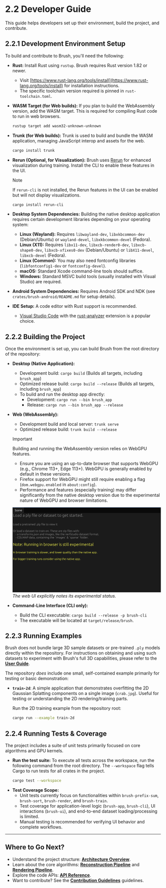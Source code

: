 # 2.2 Developer Guide

This guide helps developers set up their environment, build the project, and contribute.

## 2.2.1 Development Environment Setup

To build and contribute to Brush, you'll need the following:

*   **Rust:** Install Rust using `rustup`. Brush requires Rust version 1.82 or newer.
    *   Visit [https://www.rust-lang.org/tools/install](https://www.rust-lang.org/tools/install) for installation instructions.
    *   The specific toolchain version required is pinned in `rust-toolchain.toml`.
*   **WASM Target (for Web builds):** If you plan to build the WebAssembly version, add the WASM target. This is required for compiling Rust code to run in web browsers.
    ```bash
    rustup target add wasm32-unknown-unknown
    ```
*   **Trunk (for Web builds):** Trunk is used to build and bundle the WASM application, managing JavaScript interop and assets for the web.
    ```bash
    cargo install trunk
    ```
*   **Rerun (Optional, for Visualization):** Brush uses [Rerun](https://rerun.io/) for enhanced visualization during training. Install the CLI to enable these features in the UI.
    
    > [!NOTE]
    > If `rerun-cli` is not installed, the Rerun features in the UI can be enabled but will not display visualizations.

    ```bash
    cargo install rerun-cli
    ```
*   **Desktop System Dependencies:** Building the native desktop application requires certain development libraries depending on your operating system:
    *   **Linux (Wayland):** Requires `libwayland-dev`, `libxkbcommon-dev` (Debian/Ubuntu) or `wayland-devel`, `libxkbcommon-devel` (Fedora).
    *   **Linux (X11):** Requires `libx11-dev`, `libxcb-render0-dev`, `libxcb-shape0-dev`, `libxcb-xfixes0-dev` (Debian/Ubuntu) or `libX11-devel`, `libxcb-devel` (Fedora).
    *   **Linux (Common):** You may also need fontconfig libraries (`libfontconfig1-dev` or `fontconfig-devel`).
    *   **macOS:** Standard Xcode command-line tools should suffice.
    *   **Windows:** Standard MSVC build tools (usually installed with Visual Studio) are required.
*   **Android System Dependencies:** Requires Android SDK and NDK (see `crates/brush-android/README.md` for setup details).
*   **IDE Setup:** A code editor with Rust support is recommended.
    *   [Visual Studio Code](https://code.visualstudio.com/) with the [rust-analyzer](https://marketplace.visualstudio.com/items?itemName=rust-lang.rust-analyzer) extension is a popular choice.

## 2.2.2 Building the Project

Once the environment is set up, you can build Brush from the root directory of the repository:

*   **Desktop (Native Application):**
    *   Development build: `cargo build` (Builds all targets, including `brush_app`)
    *   Optimized release build: `cargo build --release` (Builds all targets, including `brush_app`)
    *   To build and run the desktop app directly:
        *   Development: `cargo run --bin brush_app`
        *   Release: `cargo run --bin brush_app --release`
*   **Web (WebAssembly):**
    *   Development build and local server: `trunk serve`
    *   Optimized release build: `trunk build --release`

    > [!IMPORTANT]
    > Building and running the WebAssembly version relies on WebGPU features.
    > * Ensure you are using an up-to-date browser that supports WebGPU (e.g., Chrome 113+, Edge 113+). WebGPU is generally enabled by default in these versions.
    > * Firefox support for WebGPU might still require enabling a flag (`dom.webgpu.enabled` in `about:config`).
    > * Performance and features (especially training) may differ significantly from the native desktop version due to the experimental nature of WebGPU and browser limitations.
    
    ![Brush Web UI Experimental Note](../media/Brush_web_Scene_panel_nothing_loaded_yet.png)
    *The web UI explicitly notes its experimental status.*
*   **Command-Line Interface (CLI only):**
    *   Build the CLI executable: `cargo build --release -p brush-cli`
    *   The executable will be located at `target/release/brush`.

## 2.2.3 Running Examples

Brush does not bundle large 3D sample datasets or pre-trained `.ply` models directly within the repository. For instructions on obtaining and using such datasets to experiment with Brush's full 3D capabilities, please refer to the **[User Guide](user-guide.md#213-core-ui-workflows)**.

The repository *does* include one small, self-contained example primarily for testing or basic demonstration:

*   **`train-2d`**: A simple application that demonstrates overfitting the 2D Gaussian Splatting components on a single image (`crab.jpg`). Useful for testing or understanding the 2D rendering/training parts.
    
    Run the 2D training example from the repository root:
    ```bash
    cargo run --example train-2d
    ```

## 2.2.4 Running Tests & Coverage

The project includes a suite of unit tests primarily focused on core algorithms and GPU kernels.

*   **Run the test suite:** To execute all tests across the workspace, run the following command from the root directory. The `--workspace` flag tells Cargo to run tests for all crates in the project.
    ```bash
    cargo test --workspace
    ```
*   **Test Coverage Scope:**
    *   Unit tests currently focus on functionalities within `brush-prefix-sum`, `brush-sort`, `brush-render`, and `brush-train`.
    *   Test coverage for application-level logic (`brush-app`, `brush-cli`), UI interactions (`brush-ui`), and end-to-end dataset loading/processing is limited.
    *   Manual testing is recommended for verifying UI behavior and complete workflows.

---

## Where to Go Next?

*   Understand the project structure: **[Architecture Overview](../technical-deep-dive/architecture.md)**.
*   Learn about the core algorithms: **[Reconstruction Pipeline](../technical-deep-dive/reconstruction-pipeline.md)** and **[Rendering Pipeline](../technical-deep-dive/rendering-pipeline.md)**.
*   Explore the code APIs: **[API Reference](../api-reference.md)**.
*   Want to contribute? See the **[Contribution Guidelines](../../CONTRIBUTING.md)** guidelines. 